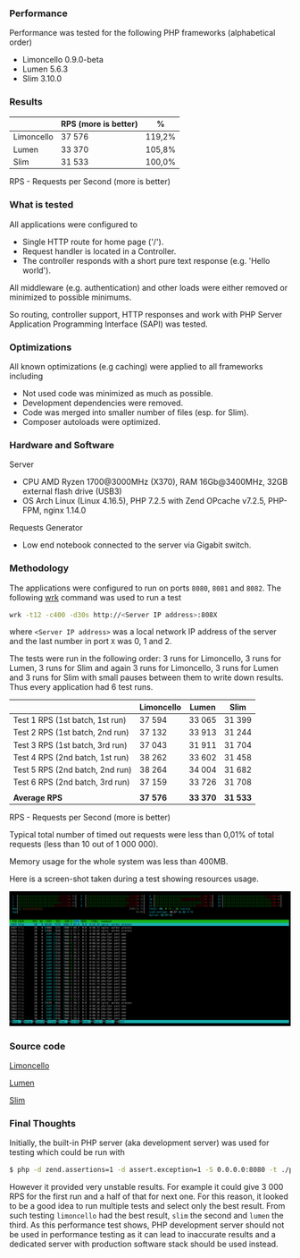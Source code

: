### Performance

Performance was tested for the following PHP frameworks (alphabetical order)

- Limoncello 0.9.0-beta
- Lumen 5.6.3
- Slim 3.10.0

### Results

|               | RPS (more is better) |    %   |
| ------------- |----------------------| -------|
| Limoncello    |        37 576        | 119,2% |
| Lumen         |        33 370        | 105,8% |
| Slim          |        31 533        | 100,0% |

RPS - Requests per Second (more is better)

### What is tested

All applications were configured to
- Single HTTP route for home page ('/').
- Request handler is located in a Controller.
- The controller responds with a short pure text response (e.g. 'Hello world').

All middleware (e.g. authentication) and other loads were either removed or minimized to possible minimums.

So routing, controller support, HTTP responses and work with PHP Server Application Programming Interface (SAPI) was tested.

### Optimizations

All known optimizations (e.g caching) were applied to all frameworks including

- Not used code was minimized as much as possible.
- Development dependencies were removed.
- Code was merged into smaller number of files (esp. for Slim).
- Composer autoloads were optimized.

### Hardware and Software

Server

- CPU AMD Ryzen 1700@3000MHz (X370), RAM 16Gb@3400MHz, 32GB external flash drive (USB3)
- OS Arch Linux (Linux 4.16.5), PHP 7.2.5 with Zend OPcache v7.2.5, PHP-FPM, nginx 1.14.0

Requests Generator

- Low end notebook connected to the server via Gigabit switch. 

### Methodology

The applications were configured to run on ports `8080`, `8081` and `8082`. The following [wrk](https://github.com/wg/wrk) command was used to run a test

```bash
wrk -t12 -c400 -d30s http://<Server IP address>:808X
```

where `<Server IP address>` was a local network IP address of the server and the last number in port `X` was 0, 1 and 2.

The tests were run in the following order: 3 runs for Limoncello, 3 runs for Lumen, 3 runs for Slim and again 3 runs for Limoncello, 3 runs for Lumen and 3 runs for Slim with small pauses between them to write down results. Thus every application had 6 test runs. 

|                                 |  Limoncello  |   Lumen    |    Slim    |
| ------------------------------- | ------------ | ---------- | ---------- |
| Test 1 RPS (1st batch, 1st run) |    37 594    |   33 065   |   31 399   |
| Test 2 RPS (1st batch, 2nd run) |    37 132    |   33 913   |   31 244   |
| Test 3 RPS (1st batch, 3rd run) |    37 043    |   31 911   |   31 704   |
| Test 4 RPS (2nd batch, 1st run) |    38 262    |   33 602   |   31 458   |
| Test 5 RPS (2nd batch, 2nd run) |    38 264    |   34 004   |   31 682   |
| Test 6 RPS (2nd batch, 3rd run) |    37 159    |   33 726   |   31 708   |
|                                 |              |            |            |
| **Average RPS**                 |  **37 576**  | **33 370** | **31 533** |

RPS - Requests per Second (more is better)

Typical total number of timed out requests were less than 0,01% of total requests (less than 10 out of 1 000 000).

Memory usage for the whole system was less than 400MB.

Here is a screen-shot taken during a test showing resources usage.

![Monitor Screen-shot](/docs/bench/minimalistic/img/monitor.png)

### Source code

[Limoncello](/docs/bench/minimalistic/limoncello)

[Lumen](/docs/bench/minimalistic/lumen)

[Slim](/docs/bench/minimalistic/slim)

### Final Thoughts

Initially, the built-in PHP server (aka development server) was used for testing which could be run with

```bash
$ php -d zend.assertions=1 -d assert.exception=1 -S 0.0.0.0:8080 -t ./public/
```

However it provided very unstable results. For example it could give 3 000 RPS for the first run and a half of that for next one. For this reason, it looked to be a good idea to run multiple tests and select only the best result. From such testing `limoncello` had the best result, `slim` the second and `lumen` the third. As this performance test shows, PHP development server should not be used in performance testing as it can lead to inaccurate results and a dedicated server with production software stack should be used instead.
